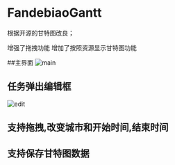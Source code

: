 # FandebiaoGantt

根据开源的甘特图改良；

增强了拖拽功能
增加了按照资源显示甘特图功能

##主界面
![main](https://user-images.githubusercontent.com/39857470/168442454-e8d9f89d-70b6-483e-a0d9-25d712333248.PNG)

## 任务弹出编辑框
![edit](https://user-images.githubusercontent.com/39857470/168442474-e961fd9d-8f74-4f88-9b82-824b002c0c4c.PNG)

## 支持拖拽,改变城市和开始时间,结束时间
## 支持保存甘特图数据


